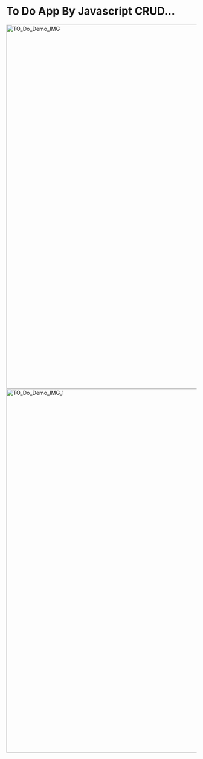 
<h1>To Do App By Javascript CRUD...</h1>
<img width="960" alt="TO_Do_Demo_IMG" src="https://github.com/tarunrudakiya123/TO_DO_APP-Core_Javascript/assets/124019270/a70d9eef-be87-43db-a4fd-294fb6830cca">
<img width="960" alt="TO_Do_Demo_IMG_1" src="https://github.com/tarunrudakiya123/TO_DO_APP-Core_Javascript/assets/124019270/1060b0cd-0e42-4fb2-ae33-b64e4a508c45">
